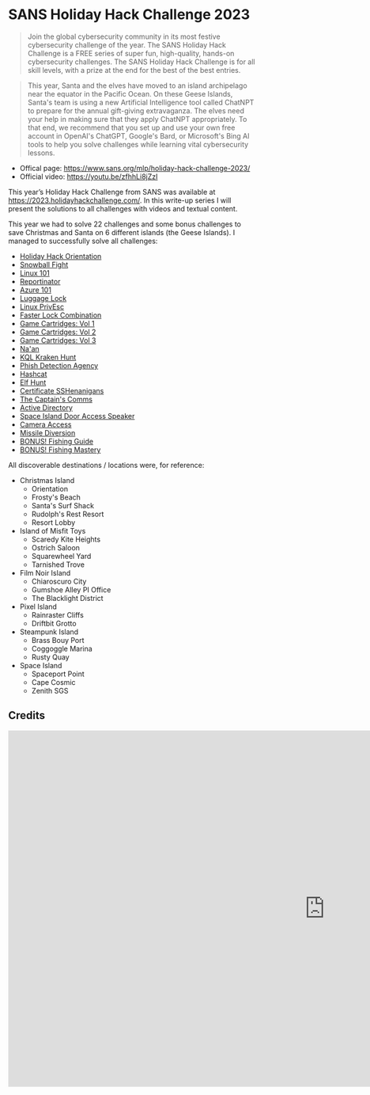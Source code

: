 # SANS Holiday Hack Challenge 2023

> Join the global cybersecurity community in its most festive cybersecurity challenge of the year. The SANS Holiday Hack Challenge is a FREE series of super fun, high-quality, hands-on cybersecurity challenges. The SANS Holiday Hack Challenge is for all skill levels, with a prize at the end for the best of the best entries.

> This year, Santa and the elves have moved to an island archipelago near the equator in the Pacific Ocean. On these Geese Islands, Santa's team is using a new Artificial Intelligence tool called ChatNPT to prepare for the annual gift-giving extravaganza. The elves need your help in making sure that they apply ChatNPT appropriately. To that end, we recommend that you set up and use your own free account in OpenAI's ChatGPT, Google's Bard, or Microsoft's Bing AI tools to help you solve challenges while learning vital cybersecurity lessons.

- Offical page: <https://www.sans.org/mlp/holiday-hack-challenge-2023/>
- Official video: <https://youtu.be/zfhhLi8jZzI>

This year’s Holiday Hack Challenge from SANS was available at <https://2023.holidayhackchallenge.com/>.
In this write-up series I will present the solutions to all challenges with videos and textual content.

This year we had to solve 22 challenges and some bonus challenges to save Christmas and Santa on 6 different islands (the Geese Islands). I managed to successfully solve all challenges:

- [Holiday Hack Orientation](Holiday-Hack-Orientation)
- [Snowball Fight](Snowball-Fight)
- [Linux 101](Linux-101)
- [Reportinator](Reportinator)
- [Azure 101](Azure-101)
- [Luggage Lock](Luggage-Lock)
- [Linux PrivEsc](Linux-PrivEsc)
- [Faster Lock Combination](Faster-Lock-Combination)
- [Game Cartridges: Vol 1](Game-Cartridges-Vol-1)
- [Game Cartridges: Vol 2](Game-Cartridges-Vol-2)
- [Game Cartridges: Vol 3](Game-Cartridges-Vol-3)
- [Na'an](Naan)
- [KQL Kraken Hunt](KQL-Kraken-Hunt)
- [Phish Detection Agency](Phish-Detection-Agency)
- [Hashcat](Hashcat)
- [Elf Hunt](Elf-Hunt)
- [Certificate SSHenanigans](Certificate-SSHenanigans)
- [The Captain's Comms](The-Captains-Comms)
- [Active Directory](Active-Directory)
- [Space Island Door Access Speaker](Space-Island-Door-Access-Speaker)
- [Camera Access](Camera-Access)
- [Missile Diversion](Missile-Diversion)
- [BONUS! Fishing Guide](BONUS-Fishing)
- [BONUS! Fishing Mastery](BONUS-Fishing)

All discoverable destinations / locations were, for reference:

- Christmas Island
    - Orientation
    - Frosty's Beach
    - Santa's Surf Shack
    - Rudolph's Rest Resort
    - Resort Lobby
- Island of Misfit Toys
    - Scaredy Kite Heights
    - Ostrich Saloon
    - Squarewheel Yard
    - Tarnished Trove
- Film Noir Island
    - Chiaroscuro City
    - Gumshoe Alley PI Office
    - The Blacklight District
- Pixel Island
    - Rainraster Cliffs
    - Driftbit Grotto
- Steampunk Island
    - Brass Bouy Port
    - Coggoggle Marina
    - Rusty Quay
- Space Island
    - Spaceport Point
    - Cape Cosmic
    - Zenith SGS

## Credits

<iframe width="1280" height="720" src="https://www.youtube-nocookie.com/embed/LtHHYrNxOEw?start=5771" title="SANS Holiday Hack Challenge 2023 - Credits" frameborder="0" allow="accelerometer; autoplay; clipboard-write; encrypted-media; gyroscope; picture-in-picture; web-share" referrerpolicy="strict-origin-when-cross-origin" allowfullscreen></iframe>